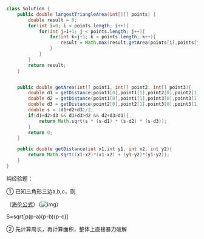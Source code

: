 ```java
class Solution {
    public double largestTriangleArea(int[][] points) {
        double result = 0;
        for(int i=0; i < points.length; i++){
            for(int j=i+1; j < points.length; j++){
                for(int k=j+1; k < points.length; k++){
                    result = Math.max(result,getArea(points[i],points[j],points[k]));
                }
            }
        }
        return result;
    }


    public double getArea(int[] point1, int[] point2, int[] point3){
        double d1 = getDistance(point1[0],point1[1],point2[0],point2[1]);
        double d2 = getDistance(point1[0],point1[1],point3[0],point3[1]);
        double d3 = getDistance(point2[0],point2[1],point3[0],point3[1]);
        double s = (d1+d2+d3)/2;
        if(d1+d2>d3 && d1+d3>d2 && d2+d3>d1){
            return Math.sqrt(s * (s-d1) * (s-d2) * (s-d3));
        }
        return 0;
    }

    public double getDistance(int x1,int y1, int x2, int y2){
        return Math.sqrt((x1-x2)*(x1-x2) + (y1-y2)*(y1-y2));
    }
}
```

纯经验题：

① 已知三角形三边a,b,c，则

（[海伦公式](https://baike.baidu.com/item/海伦公式)）（![img](https://bkimg.cdn.bcebos.com/formula/8bc7bbda8115c4a084ababeaaa11ac0b.svg)）

S=sqrt[p(p-a)(p-b)(p-c)]

② 先计算周长，再计算面积，整体上直接暴力破解













































